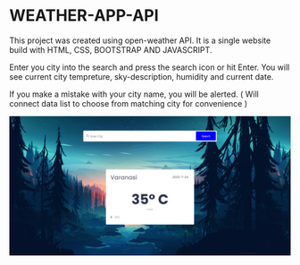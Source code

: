 # WEATHER-APP-API

This project was created using open-weather API.
It is a single website build with HTML, CSS, BOOTSTRAP AND JAVASCRIPT.

Enter you city into the search and press the search icon or hit Enter.
You will see current city tempreture, sky-description, humidity and current date.

If you make a mistake with your city name, you will be alerted.
( Will connect data list to choose from matching city for convenience )

![Project 2](images/Demo.png)
